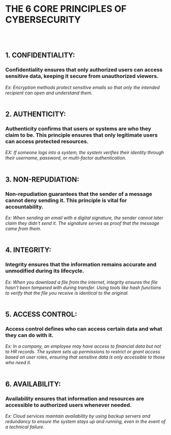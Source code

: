<!DOCTYPE html>
<html>
  <head>
   <body>
    <h1> THE 6 CORE PRINCIPLES OF CYBERSECURITY </h1>
    <br><br>
    <h2> 1. CONFIDENTIALITY: </h2>
    <h3> Confidentiality ensures that only authorized users can access sensitive data, keeping it secure from unauthorized viewers. </h3>
    <i> Ex: Encryption methods protect sensitive emails so that only the intended recipient can open and understand them. </i>
    <br><br>
    <h2> 2. AUTHENTICITY: </h2>
    <h3> Authenticity confirms that users or systems are who they claim to be. This principle ensures that only legitimate users can access protected resources. </h3>
    <i> EX: If someone logs into a system, the system verifies their identity through their username, password, or multi-factor authentication.  </i>
    <br><br>
    <h2> 3. NON-REPUDIATION: </h2>
    <h3> Non-repudiation guarantees that the sender of a message cannot deny sending it. This principle is vital for accountability. </h3>
    <i> Ex: When sending an email with a digital signature, the sender cannot later claim they didn't send it. The signature serves as proof that the message came from them. </i>
     <br><br>
    <h2> 4. INTEGRITY: </h2>
    <h3> Integrity ensures that the information remains accurate and unmodified during its lifecycle. </h3>
    <i> Ex: When you download a file from the internet, integrity ensures the file hasn’t been tampered with during transfer. Using tools like hash functions to verify that the file you receive is identical to the original. </i>
    <br><br>
    <h2> 5. ACCESS CONTROL: </h2>
    <h3> Access control defines who can access certain data and what they can do with it. </h3>
    <i> Ex: In a company, an employee may have access to financial data but not to HR records. The system sets up permissions to restrict or grant access based on user roles, ensuring that sensitive data is only accessible to those who need it. </i>
    <br><br>
    <h2> 6. AVAILABILITY: </h2>
    <h3> Availability ensures that information and resources are accessible to authorized users whenever needed. </h3>
    <i> Ex: Cloud services maintain availability by using backup servers and redundancy to ensure the system stays up and running, even in the event of a technical failure. </i>
    



    
    
